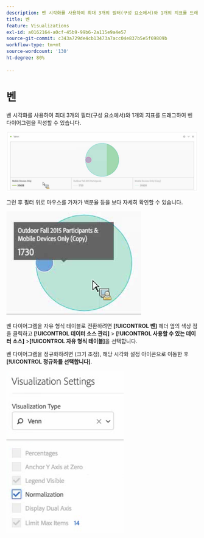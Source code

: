 ```yaml
---
description: 벤 시각화를 사용하여 최대 3개의 필터(구성 요소에서)와 1개의 지표를 드래그하여 벤 다이어그램을 작성할 수 있습니다.
title: 벤
feature: Visualizations
exl-id: a0162164-a0cf-45b9-99b6-2a115e9a4e57
source-git-commit: c343a729de4cb13473a7acc04e837b5e5f69809b
workflow-type: tm+mt
source-wordcount: '130'
ht-degree: 80%

---
```


# 벤

벤 시각화를 사용하여 최대 3개의 필터(구성 요소에서)와 1개의 지표를 드래그하여 벤 다이어그램을 작성할 수 있습니다.

![세 개의 필터를 포함하는 벤 시각화입니다.](assets/venn.png)

그런 후 필터 위로 마우스를 가져가 백분율 등을 보다 자세히 확인할 수 있습니다.

![2015년 가을 야외 참여자를 위한 필터에 대한 확장된 정보가 포함된 벤 시각화.](assets/venn_hover.png)

벤 다이어그램을 자유 형식 테이블로 전환하려면 **[!UICONTROL 벤]** 헤더 옆의 색상 점을 클릭하고 **[!UICONTROL 데이터 소스 관리]** > **[!UICONTROL 사용할 수 있는 데이터 소스]** >**[!UICONTROL 자유 형식 테이블]**&#x200B;을 선택합니다.

벤 다이어그램을 정규화하려면 (크기 조정), 해당 시각화 설정 아이콘으로 이동한 후 **[!UICONTROL 정규화를 선택합니다]**.

![시각화 유형에 대한 시각화 설정 옵션: 벤 다이어그램.](assets/normalization.png)
